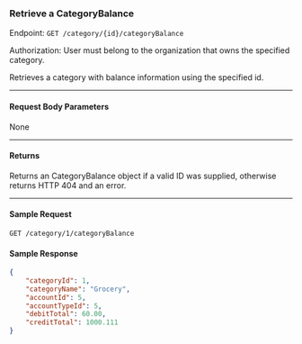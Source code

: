 ### Retrieve a CategoryBalance
Endpoint: `GET /category/{id}/categoryBalance`

Authorization: User must belong to the organization that owns the specified category.

Retrieves a category with balance information using the specified id.
___

#### Request Body Parameters
None
___
#### Returns
Returns an CategoryBalance object if a valid ID was supplied, otherwise returns HTTP 404 and an error.

___

#### Sample Request
`GET /category/1/categoryBalance`
<br/>

#### Sample Response
```json
{
    "categoryId": 1,
    "categoryName": "Grocery",
    "accountId": 5,
    "accountTypeId": 5,
    "debitTotal": 60.00,
    "creditTotal": 1000.111
}
```